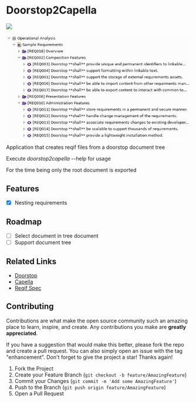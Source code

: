 # Doorstop2Capella
![](https://github.com/invap/doorstop2capella/actions/workflows/rust.yml/badge.svg)

![capellaimport](resources/CapellaImport.jpeg "Capella Import")

Application that creates reqif files from a doorstop document tree

Execute *doorstop2capella* --help for usage

For the time being only the root document is exported

## Features
- [X] Nesting requirements

## Roadmap
- [ ] Select document in tree document
- [ ] Support document tree

## Related Links
- [Doorstop](https://doorstop.readthedocs.io/en/latest/)
- [Capella](https://mbse-capella.org/)
- [Reqif Spec](https://www.omg.org/spec/ReqIF/1.1/PDF/)


## Contributing

Contributions are what make the open source community such an amazing place to learn, inspire, and create. Any contributions you make are **greatly appreciated**.

If you have a suggestion that would make this better, please fork the repo and create a pull request. You can also simply open an issue with the tag "enhancement".
Don't forget to give the project a star! Thanks again!

1. Fork the Project
2. Create your Feature Branch (`git checkout -b feature/AmazingFeature`)
3. Commit your Changes (`git commit -m 'Add some AmazingFeature'`)
4. Push to the Branch (`git push origin feature/AmazingFeature`)
5. Open a Pull Request
